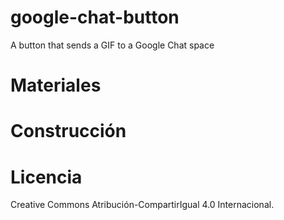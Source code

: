 # google-chat-button
A button that sends a GIF to a Google Chat space

# Materiales



# Construcción



# Licencia
Creative Commons Atribución-CompartirIgual 4.0 Internacional.

